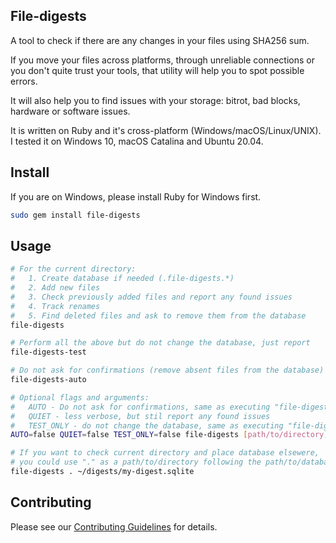 ## File-digests

A tool to check if there are any changes in your files using SHA256 sum.

If you move your files across platforms, through unreliable connections or you don't quite trust your tools, that utility will help you to spot possible errors.

It will also help you to find issues with your storage: bitrot, bad blocks, hardware or software issues.

It is written on Ruby and it's cross-platform (Windows/macOS/Linux/UNIX). I tested it on Windows 10, macOS Catalina and Ubuntu 20.04.

## Install

If you are on Windows, please install Ruby for Windows first.

```sh
sudo gem install file-digests
```

## Usage

```sh
# For the current directory:
#   1. Create database if needed (.file-digests.*)
#   2. Add new files
#   3. Check previously added files and report any found issues
#   4. Track renames
#   5. Find deleted files and ask to remove them from the database
file-digests

# Perform all the above but do not change the database, just report
file-digests-test

# Do not ask for confirmations (remove absent files from the database)
file-digests-auto

# Optional flags and arguments:
#   AUTO - Do not ask for confirmations, same as executing "file-digests-auto"
#   QUIET - less verbose, but stil report any found issues
#   TEST_ONLY - do not change the database, same as executing "file-digests-test"
AUTO=false QUIET=false TEST_ONLY=false file-digests [path/to/directory] [path/to/database_file]

# If you want to check current directory and place database elsewere,
# you could use "." as a path/to/directory following the path/to/database_file
file-digests . ~/digests/my-digest.sqlite
```

## Contributing

Please see our [Contributing Guidelines](CONTRIBUTING.md) for details.

